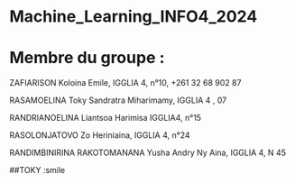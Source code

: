 # Machine_Learning_INFO4_2024

# Membre du groupe :

  ZAFIARISON Koloina Emile, IGGLIA 4, n°10, +261 32 68 902 87

  RASAMOELINA Toky Sandratra Miharimamy, IGGLIA 4 , 07

  RANDRIANOELINA Liantsoa Harimisa IGGLIA4, n°15

  RASOLONJATOVO Zo Heriniaina, IGGLIA 4, n°24

  RANDIMBINIRINA RAKOTOMANANA Yusha Andry Ny Aina, IGGLIA 4, N 45

  ##TOKY :smile
